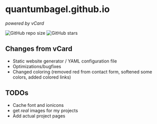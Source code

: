 # quantumbagel.github.io

*powered by vCard*

![GitHub repo size](https://img.shields.io/github/repo-size/quantumbagel/quantumbagel.github.io)
![GitHub stars](https://img.shields.io/github/stars/quantumbagel/quantumbagel.github.io?style=social)

## Changes from vCard


- Static website generator / YAML configuration file
- Optimizations/bugfixes
- Changed coloring (removed red from contact form, softened some colors, added colored links)


## TODOs

- Cache font and ionicons
- get *real* images for my projects
- Add actual project pages


